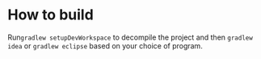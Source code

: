# How to build

Run```gradlew setupDevWorkspace``` to decompile the project and then ```gradlew idea``` or ```gradlew eclipse``` based on your choice of program.